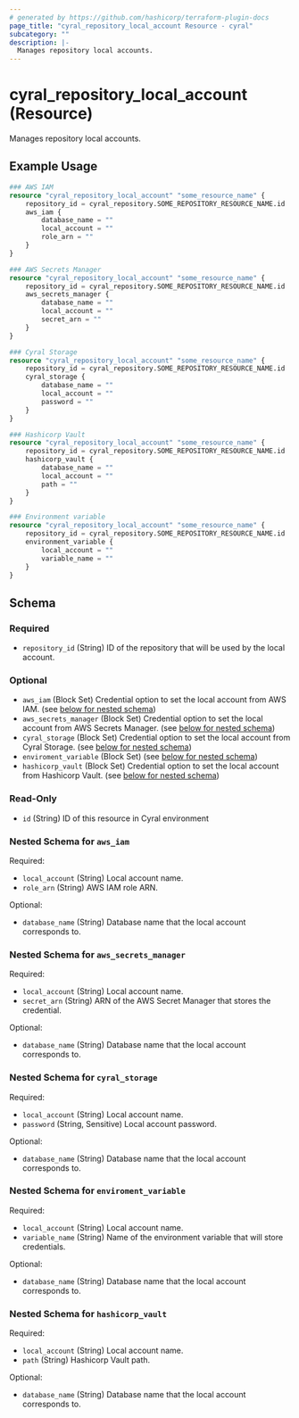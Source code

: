 ```yaml
---
# generated by https://github.com/hashicorp/terraform-plugin-docs
page_title: "cyral_repository_local_account Resource - cyral"
subcategory: ""
description: |-
  Manages repository local accounts.
---
```


# cyral_repository_local_account (Resource)

Manages repository local accounts.

## Example Usage

```terraform
### AWS IAM
resource "cyral_repository_local_account" "some_resource_name" {
    repository_id = cyral_repository.SOME_REPOSITORY_RESOURCE_NAME.id
    aws_iam {
        database_name = ""
        local_account = ""
        role_arn = ""
    }
}

### AWS Secrets Manager
resource "cyral_repository_local_account" "some_resource_name" {
    repository_id = cyral_repository.SOME_REPOSITORY_RESOURCE_NAME.id
    aws_secrets_manager {
        database_name = ""
        local_account = ""
        secret_arn = ""
    }
}

### Cyral Storage
resource "cyral_repository_local_account" "some_resource_name" {
    repository_id = cyral_repository.SOME_REPOSITORY_RESOURCE_NAME.id
    cyral_storage {
        database_name = ""
        local_account = ""
        password = ""
    }
}

### Hashicorp Vault
resource "cyral_repository_local_account" "some_resource_name" {
    repository_id = cyral_repository.SOME_REPOSITORY_RESOURCE_NAME.id
    hashicorp_vault {
        database_name = ""
        local_account = ""
        path = ""
    }
}

### Environment variable
resource "cyral_repository_local_account" "some_resource_name" {
    repository_id = cyral_repository.SOME_REPOSITORY_RESOURCE_NAME.id
    environment_variable {
        local_account = ""
        variable_name = ""
    }
}
```

<!-- schema generated by tfplugindocs -->

## Schema

### Required

- `repository_id` (String) ID of the repository that will be used by the local account.

### Optional

- `aws_iam` (Block Set) Credential option to set the local account from AWS IAM. (see [below for nested schema](#nestedblock--aws_iam))
- `aws_secrets_manager` (Block Set) Credential option to set the local account from AWS Secrets Manager. (see [below for nested schema](#nestedblock--aws_secrets_manager))
- `cyral_storage` (Block Set) Credential option to set the local account from Cyral Storage. (see [below for nested schema](#nestedblock--cyral_storage))
- `enviroment_variable` (Block Set) (see [below for nested schema](#nestedblock--enviroment_variable))
- `hashicorp_vault` (Block Set) Credential option to set the local account from Hashicorp Vault. (see [below for nested schema](#nestedblock--hashicorp_vault))

### Read-Only

- `id` (String) ID of this resource in Cyral environment

<a id="nestedblock--aws_iam"></a>

### Nested Schema for `aws_iam`

Required:

- `local_account` (String) Local account name.
- `role_arn` (String) AWS IAM role ARN.

Optional:

- `database_name` (String) Database name that the local account corresponds to.

<a id="nestedblock--aws_secrets_manager"></a>

### Nested Schema for `aws_secrets_manager`

Required:

- `local_account` (String) Local account name.
- `secret_arn` (String) ARN of the AWS Secret Manager that stores the credential.

Optional:

- `database_name` (String) Database name that the local account corresponds to.

<a id="nestedblock--cyral_storage"></a>

### Nested Schema for `cyral_storage`

Required:

- `local_account` (String) Local account name.
- `password` (String, Sensitive) Local account password.

Optional:

- `database_name` (String) Database name that the local account corresponds to.

<a id="nestedblock--enviroment_variable"></a>

### Nested Schema for `enviroment_variable`

Required:

- `local_account` (String) Local account name.
- `variable_name` (String) Name of the environment variable that will store credentials.

Optional:

- `database_name` (String) Database name that the local account corresponds to.

<a id="nestedblock--hashicorp_vault"></a>

### Nested Schema for `hashicorp_vault`

Required:

- `local_account` (String) Local account name.
- `path` (String) Hashicorp Vault path.

Optional:

- `database_name` (String) Database name that the local account corresponds to.
